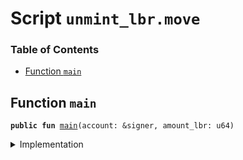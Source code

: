 
<a name="SCRIPT"></a>

# Script `unmint_lbr.move`

### Table of Contents

-  [Function `main`](#SCRIPT_main)



<a name="SCRIPT_main"></a>

## Function `main`



<pre><code><b>public</b> <b>fun</b> <a href="#SCRIPT_main">main</a>(account: &signer, amount_lbr: u64)
</code></pre>



<details>
<summary>Implementation</summary>


<pre><code><b>fun</b> <a href="#SCRIPT_main">main</a>(account: &signer, amount_lbr: u64) {
    <b>let</b> sender = <a href="../../modules/doc/signer.md#0x0_Signer_address_of">Signer::address_of</a>(account);
    <b>let</b> lbr = <a href="../../modules/doc/libra_account.md#0x0_LibraAccount_withdraw_from_sender">LibraAccount::withdraw_from_sender</a>&lt;<a href="../../modules/doc/lbr.md#0x0_LBR_T">LBR::T</a>&gt;(amount_lbr);
    <b>let</b> (coin1, coin2) = <a href="../../modules/doc/lbr.md#0x0_LBR_unpack">LBR::unpack</a>(lbr);
    <a href="../../modules/doc/libra_account.md#0x0_LibraAccount_deposit">LibraAccount::deposit</a>(sender, coin1);
    <a href="../../modules/doc/libra_account.md#0x0_LibraAccount_deposit">LibraAccount::deposit</a>(sender, coin2);
}
</code></pre>



</details>
